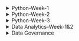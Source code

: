  
<details>
<summary>Python-Week-1</summary><br>
 Day 1: INTRODUCTION AND ONBOARDING <br>
-We were taught how to install Python and Jupyter Notebook.<br>
-After installing the two we learnt about the use of neccessary prompts and ran a code on Jupyter.<br>
-I have also learnt that Jupyter is Python IDE(Integrated Development Environment).<br>
-Python may be used with any code editors, however, I will be using Jupyter Notebook.<br>
-There is a command that is used to access stored files which is, cd command. It is used to change directory.<br>
<br>
INTRODUCTION TO PYTHON:
 *Integers:
  -In this section I was struggling to understand an exercise on binary system and hexadecimal strings.
    Here is an example of the first problem I struggled with how my understand now:
     int('100', 2)
     Answer=4
     -Here I struggled to understand where the four was coming from, however now I do understand that in the binanry system, each digit 
      represents a power of 2. The first digit represents 2^0 which is 1, the next digit in the middle represents 2^1 which is 2, and the 
      last digit represents 2^2 which is 4.

      So the binary number 100 can be interpreted as follows:
       * 1 the first digit represents 2^2, which equals to 4
       * 0 in the middle represents 2^1, which equals to 0.
       * 0 in the last digit represents 2^0, which equals to 1.
         **Adding these up gives us: 4 + 0 + 0 = 4 , meaning 100 is equilavent to 4.
 -Second exercixe I struggled with under integers was this one:
    int('1ab', 16)
    *1ab is a hexadecimal string
    *16 is th base of specified for hexadecimal representation.

    *1 represents the value 1 in hex.
    *a represents the value 10 in hex.
    *b represents the value 11 in hex.
    *if we had another letter which was c, it would have hasd the value of 12.

    -Operators
     -Learnt the use of operators which is to manipulate and perform actions on data. Did an exercise using arithmetic operators as well as operators with strings.

*Data Structures
 *Did an intro to structures exercise.
 * Learnt about lists which may contain any data type, including a list within a list.
 * Lists may be useful when you need to  store large amount of data more efficienctly in memory.
 * Learnt what a dictionary, defined as a collection of key-value pairs. Dictionaries are declared using curly braces and accessed using keys.
   **Lists:
    -myList = [1,2,3,4,5]
     myList = [3:] - Start from index 3 but the end is not specified so it displays all variables from index to the end.
     myList = [0:6:2]- Start from from 0 to 6(exclusive). Using steps of 2.
     myList[::2] - Steps by 2. The start is not specified as well as the end, so it will display all variables from start to end.

   - for i in range(100): - Creates a sequence of numbers from 0 to 99(inclusive). So zero is also included( at index 0), which makes up to 100 numbers.
   
*Control Flow
 **Conditional Statements:
 *If/Else statement
   * Allows you to execute a block of code conditionally based on whether a certain condition is true or false
     **It has the synatax:
         a=3
         b=200
          if b > a:
            print("b is greater than a")
     *If statement can also be extended to with elif and else.

*For Loops
  *Used when the number of iterations is known in advance.
  *It consists of an initialization statement, a condition and an iteration statement. The loop executes as long as the statement is true.

*While Loops
 *Condition is evaluated before each iteration of the loop. If thew statement is true, the loop body is executed. If false the loop will terminate.

Pass
 *It is a null operation, nothing happens when it is executed.
 *It is used as a placeholder where some code is required but no action needs to be taken.

 Continue
  *Skips over certain lines within a loop, use the continue statement. Which will skip over any line that comes after it and jump back to the top of the loop to start the next iteration.

Break
 *I f you want to exit the early, use the break statement which will exit the loop and move on to the next line of code.

Functions
 *A function is defined using the keyword def ( define) 
   def my_function():
    print("Hello from a function")

  my_function()
</details>
<details>
<summary>Python-Week-2</summary><br><br>
A function is  block of code that performs a specific task when the function is called. Functions are used to make code reusable, better organized, and more readable. They are composed of a name and parameters, which are denoted by the def statement: def MyFunction(num1, num2)<br>
Funcitions can have parameters and return values.<br>
There are FOUR basic types of functions in Python:
  -built-in function whichs which are an important part of Python.
  -functions that come from pre-installed modules.
  -user-defined functions which are written by users.
  -the lambda functions.<br><br>
  
-When you invoke a function, Python remembers the place where it happened and jumps into the invoked function.
-The body of the function is then executed.
-Reaching at the end of the function forces Python to return to the place directly after the point of invocation.<br>
-When you try to invoke a function before you define it, the NameError exception is thrown.<br>
 Example: hi()
          def hi():
           print("hi!")<br><br>
  Basic Function syntax:
   def  message():
     print("Enter next values:")
   print("We start here.")
   message()
   print("The end is here.")
   <br>
   Parameters and Arguments:<br>
   
   Parameters- Valriable defined within the parantheses during a function definition. They are written when declaring a function.
     Example: def sum(a, b) #parameters
                 print(a + b)
              sum(1, 2)
   <br>
   Argument- Value that is passed to a function when it is called. It might be a variable, value or object passed to a function or method as input.
   Example: def sum(a, b) 
                 print(a + b)
              sum(1, 2) #arguments
  <br>
  Types of arguments in python:
   - Positional arguments
   - Keyword arguments
     <br>
    Positional arguments:
      -Needed to be included in a proper order, the first argument is always listed first when the function is called, second argument needs to be called second and so on.
     <br>
     Keyword arguments:
      -It is an argument passed to a function or method which is preceded by a keyword and an equal sign. The order of the keyword with respect to another keyword does not matter because values are being explicitly assigned.
      -In order to handle keyword arguments, a method called kwargs can be used.
      -Keyword arguments have keys and values and can be passed in any order, so a dictionary is a more appropriate data strucutre for referencing them.

     Variables and Scope
      Function Scope:
       locals()-A function that allows access to all variables within a function without any asterisks. It is called locals because the variable it uses are only accessible locally within a function.<br>
       Docstring-The first string after the function is called the Document string or docstring. Ii is used to describe the functionality of the function. The use of a docstring optional but it is considered agood practice.
         Syntax:
           print(function_name._doc_)
  <br>
  Function within a function
  -Afunction thst is defined inside another function is known as the inner function or nested fuction. Nested functions can access variables of the enclosing scope. Inner functions are used so thst they can be protected from ecerything happening outside the function.
    Syntax: def f1():
              s='I love GeeksforGeeks'
             def f2():
               print(s)
             f2()
            f1()

Handling Errors and Exceptions
 -Errors in Python can be of two types i.e Syntax and Exceptions. Errors are problems in a program due to which program will stop the execution. Wjile exceptions are raised when some internal events occur which change the normal flow of the program.  <br>
 There are different types of exceptions:
  -SyntaxError
  -TypeError
  -NameError
  -IndexError
  -ValueError
  -KeyError
  -AttributeError
  -IOError
  ZeroDivisionError
  -ImportError
  <br>

  Difference between syntax error and exceptions
   -Syntax error- This error is caused by the wrong syntax in the code. It leads to termination of the program.<br>
   -Exceptions: Theyare raised when the program is syntactically correct, but the code results in an error. This error does not stop the execution of the program, however, it changes the normal flow of the program.<br>

   Try and Except Statements- Catching Exceptions
    -These two statements are used to catch and handle exceptions in Python. Statements that can raise exceptions are kept inside the try clause and the statements that are written inside except clause.
    -Use Case: Include a title, an actor (a user or system), and a scenario that describes how a goal is achieved. The scenario can be written as a paragraph or a list of steps in simple language. 
      
</details>
<details>
<summary>Python-Week-3</summary><br><br>

  On this week we learnt about the importance of project planning as were preparing to build and present our projects. This includes a GUI which is a graphical user interface for our projects.The project planning, the inspiration of the project as well as the aim.
![image](https://github.com/Mangokazi/Python-Week-1/assets/162969644/61e57cb5-97b4-4a1a-8ed1-286c7f3f02a9)
<br>
Stub code: Stub code is a piece of program used in software development to1234:
Stand in for some other programming functionality.
Simulate the behavior of existing code (such as a procedure on a remote machine).
Be a temporary substitute for yet-to-be-developed code.
Translate parameters sent between the client and server during a remote procedure call in distributed computing.
Convert parameters during a remote procedure call (RPC).
Be used as "placeholders" for specific applications that haven't been built yet.<br>

GUI Design planning: Planning a GUI design involves several steps:
Define the purpose: Understand what the application is supposed to do and what problems it will solve.
Understand the users: Know who will use the application and what their needs are.
Sketch out ideas: Create rough sketches of the GUI to explore different designs.
Create wireframes: Develop wireframes to establish the layout and elements of the interface.
Choose a color scheme and typography: Select colors and fonts that align with the brand and improve readability.
Develop prototypes: Build interactive prototypes to test functionality and user experience.
User testing: Conduct user testing to gather feedback and make necessary adjustments.
</details>
<details>
<summary>Data Analytics-Week-1&2</summary><br>
  

## Module 1: The Basics of Data
### Chapter 1: The Data Analyst
* What is data analytics?
  -Data analytics is the process of examining large sets of data to uncover patterns, trends, correlations, and insights that can be used to make informed decisions. It involves various techniques and tools to analyze data, including statistical analysis, machine learning algorithms, and data mining. It improves efficiency, effectiveness and profitability of work.
* The role of Data Analysts:
 -It is to transform raw data into actionable insights that guide decision-making processes within an organization. This involves several key responsibilities and skills.
  1. Data Collection:
     -Sourcing data from various channels, including databases, spreasdsheets, and external sources.
     -Cleaning and organising rthe data to ensure it is accurate, consistent, ready for analysis.
  2. Data analysis:
     -Employing statistical methods, machine learning techiques, or other analytical tools to interpret data.
     -Identifying trends, patterns, correlations that might notbe immediately obvious.
  3. Data visualization and storytelling:
     -Creating visual representations of the data, such as charts, graphs, and dashboards, to make complex information easily understandable,
     -Articulating findings in a compelling narrative to communicate the significance of the data to stakeholders.
  4. Decision Support:
     -Making recommendations based on data-driven insights to help guide business decisions,
     -Providing context around the data, including potential implications and future trends.
  5. Collaboration and Communication:
     -Working closely with other departments, such as marketing, finance, and operations, to understand their data needs and provide insights,
     -Effectively communicating complex data findings in a clear and concise manner to non-technical stakeholders,
  6. Continuous Learning and Adaptation:
     -Keeping up-to-date with the latest industry trends, tools, and technologies in data analysis.
     -Adapting to new types of data and analytical methods as the organization's needs evolve.
  * The analytics process:
     Data acquisition>> cleaning & manipulation>> analysis>> visualization>> reporting & communication
  * Analytics Techniques :
    - Descriptive Analytics
    - Predictive Analytics
    - Prescriptive Analytics
  *Role of Data Governance:Ensures the quality, security, and privacy of data throughout it's lifecycle.<br>
  ### Chapter 2: Understanding data
   * Data Types:  A data element is an attribute about a person, place, or thing containing data within a range of values. Data elements also describe characteristics of activities, including orders, transactions, and events.
   -  A data type limits the values a data element can have.
   *Tabular Data: abular data is data organized into a table, made up of columns and rows.
* Structured Data Structures:Structured data is tabular in nature and organized into rows and columns. Structured data is what typically comes to mind when looking at a spreadsheet. With clearly defined column headings, spreadsheets are easy to work with and understand. In a spreadsheet, cells are where columns and rows intersect.
  ![image](https://github.com/Mangokazi/Python-Week-1/assets/162969644/f7b9e1ec-645e-4b19-99d7-62abed108a14)
*Different data types:
-Numeric data
-Categorical data
-Text data
-Temporal data
-Spatial data
*Character Sets:
-Numeric
-Whole numbers
-Rational numbers
-Date and time
-Currently
*Unstructured data sets:
-Binary
-Audio
-Images
-Video
-Large text
*Structed Data
*Unstructured Data<br>
## Module 2: Data Preparation and Exploration
### Chapter 3: Databases and Data Acquisition
*Relational database:
-Relational databases store data in structured tables with rows and columns, where each row represents a record and each column represents a specific attribute or field.
Data in relational databases follows a predefined schema, which defines the structure, data types, and relationships between tables.
Relational databases use SQL (Structured Query Language) for querying and managing data.
Examples of relational database management systems (RDBMS) include MySQL, PostgreSQL, Oracle Database, Microsoft SQL Server, and SQLite.
Relational databases are well-suited for applications that require ACID (Atomicity, Consistency, Isolation, Durability) transactions, complex queries, and strong data consistency guarantees.

*Nonrelational databases:
-Nonrelational databases, also known as NoSQL databases, are designed to handle large volumes of unstructured or semi-structured data and provide flexible data models.
Unlike relational databases, NoSQL databases do not strictly adhere to a predefined schema, allowing for dynamic schema evolution and schema-less data storage.
NoSQL databases support various data models, including document-oriented, key-value, column-family, and graph databases, catering to different types of data and use cases.
Examples of NoSQL databases include MongoDB (document-oriented), Apache Cassandra (column-family), Redis (key-value), Neo4j (graph), and Amazon DynamoDB (document-oriented and key-value).
NoSQL databases are often chosen for applications that require scalability, high availability, and flexible data models, such as web applications, real-time analytics, and content management systems.
*Entity-Relationship Diagram:
-An Entity-Relationship Diagram (ERD) is a visual representation of the entities and relationships within a database. It's a powerful tool for database design as it helps to visualize the structure of the database and understand how different entities are related to each other.

In an ERD, entities are represented by rectangles, and relationships between entities are represented by lines connecting them. Each entity has attributes, which are the properties or characteristics of the entity. Attributes are typically listed within the entity rectangle.
Entities: Entities represent the real-world objects or concepts that are modeled in the database. For example, in a university database, entities might include Student, Course, and Instructor.

Relationships: Relationships represent how entities are connected or related to each other. There are different types of relationships, such as one-to-one, one-to-many, and many-to-many. For example, a Student entity might have a relationship with a Course entity indicating that a student can enroll in multiple courses.

Attributes: Attributes represent the properties or characteristics of entities. Each entity has its own set of attributes. For example, attributes of a Student entity might include StudentID, Name, and DateOfBirth.<br>
         ![image](https://github.com/Mangokazi/Python-Week-1/assets/162969644/02010eea-7bfe-447a-889d-5daeb3a1119a)
*Cardinality:
-Cardinality refers to the relationship between two entities, showing how many instances of one entity relate to instances in another entity. You specify cardinality in an ERD with various line endings. The first component of the terminator indicates whether the relationship between two entities is optional or required. The second component indicates whether an entity instance in the first table is associated with a single entity instance in the related table or if an association can exist with multiple entity instances. <br>
         ![image](https://github.com/Mangokazi/Python-Week-1/assets/162969644/21f79a92-0d63-45e9-8485-83c82e5afef3)
*Data Manipulation
-When manipulating data, one of four possible actions occurs:
-Create new data.
-Read existing data.
-Update existing data.
-Delete existing data.<br>

Reading and manipulating data is commonplace on the path to creating insights. To that end, we will focus on options that affect reading data. Before jumping in, it is helpful to understand the syntax of a query.
![image](https://github.com/Mangokazi/Python-Week-1/assets/162969644/fd909233-2461-45d0-8d9f-66c8169cbddb)<br>
*Select:
-The SELECT clause is used to retrieve data from a database. It is one of the fundamental clauses in SQL queries. 
Example:
SELECT column1, column2, ...
FROM table_name;
 <br>
 *From:
 -The FROM clause in a query identifies the source of data, which is frequently a database table. Both the SELECT and FROM clauses are required for a SQL statement to return data, as follows:
<br>
*Filtering:
-Filtering in SQL is done using the WHERE clause within the SELECT statement. The WHERE clause allows you to specify conditions that the rows must meet in order to be included in the result set. 
Example:
SELECT column1, column2, ...
FROM table_name
WHERE condition;
<br>
*Sorting:
-Sorting in SQL is done using the ORDER BY clause within the SELECT statement. The ORDER BY clause allows you to specify the order in which the result set should be sorted based on one or more columns.
Example:
SELECT column1, column2, ...
FROM table_name
ORDER BY column_name [ASC | DESC];
<br>
*Date funtions:
-SQL provides various date functions to manipulate and work with date and time data. Some commonly used date functions include:
*Current date: SELECT CURRENT_DATE;
*Current time: SELECT CURRENT_TIME;
*CURRENT_TIMESTAMP: SELECT CURRENT_TIMESTAMP;
*DATE_FORMAT: SELECT DATE_FORMAT(date_column, 'format_string') FROM table_name;
*DATE_ADD: SELECT DATE_ADD(date_column, INTERVAL 1 DAY) FROM table_name;
*DATE_SUB: SELECT DATE_SUB(date_column, INTERVAL 1 MONTH) FROM table_name;
*DATEDIFF: SELECT DATEDIFF(end_date, start_date) FROM table_name;
*DATE: SELECT DATE(datetime_column) FROM table_name;
*EXTRACT: SELECT EXTRACT(YEAR FROM date_column) FROM table_name;
<br>
### Chapter 4: Data Quality
* Data quality refers to the reliability, accuracy, consistency, completeness and relevance of data. It is about having data that is ft for it's intended purpose.
* Accuracy
* Completeness
* Consistency
* Relevance<br>
-The purpose of data quality is to improve decision making.
- Challenges within data quality:
* Errors
* Duplicates
* Incomplete data
* Outdated data
-Tool:
*Data cleaning softwares
* KPIs
<br>
- Duplicate data:
* Duplicate data occurs when data representing the same transaction is accidentally duplicated within a system. Suppose you want to open a spreadsheet on your local computer. To open the spreadsheet, you locate the file and double-click it. This method of opening documents establishes muscle memory that associates double-clicking with the desired action.<br>
![image](https://github.com/Mangokazi/Python-Week-1/assets/162969644/1dca59a2-46bc-425a-99a2-0b148c4c20f0)<br>
-Redundant data:
* While duplicate data typically comes from accidental data entry, redundant data happens when the same data elements exist in multiple places within a system. Frequently, data redundancy is a function of integrating multiple systems.<br>
![image](https://github.com/Mangokazi/Python-Week-1/assets/162969644/9f4f5a12-0d5e-4d35-a418-da9d701a8064)<br>

-Data Blending:
*Data blending combines multiple sources of data into a single dataset at the reporting layer. While data blending is conceptually similar to the extract, transform, and load process in Chapter 3, there is a crucial difference. Recall that ETL processes operate on a schedule, copying data from source systems into analytics environments. Business requirements drive the scheduling, such as near real-time, hourly, daily, weekly, monthly, or annually. Typically, an organization's IT department designs, builds, operates, and maintains ETL processes.<br>
### Chapter 5: Data Analysis and Stastics
* Fundamentals of Statistics:
* _One key concept is the definition of a population. A population represents all the data subjects you want to analyze. For example, suppose you are an analyst at the National Highway Traffic Safety Administration (NHTSA) and start to receive reports about a potential defect in Ford F-Series trucks. In this case, the population is all Ford F-Series trucks. If you want to examine all Ford F-Series vehicles, you'd have to conduct a census. A census is when you obtain data for every element of your population. Conducting a census is typically infeasible due to the effort involved and the scarcity of resources.
* Descriptive Statistics:
* -Descriptive statistics is a branch of statistics that summarizes and describes data. As you explore a new dataset for the first time, you want to develop an initial understanding of the size and shape of the data. You use descriptive statistics as measures to help you understand the characteristics of your dataset.

When initially exploring a dataset, you may perform univariate analysis to answer questions about a variable's values. You also use descriptive measures to develop summary information about all of a variable's observations. This context helps orient you and informs the analytical techniques you use to continue your analysis.
*Measures of Frequency:
-Measures of frequency help you understand how often something happens. When encountering a dataset for the first time, you want to determine how much data you are working with to help guide your analysis. For example, suppose you are working with human performance data. One of the first things to understand is the size of the dataset. One way to accomplish this quickly is to count the number of observations.
*Measures of Central Tendency:
-To help establish an overall perspective on a given dataset, an analyst explores various measures of central tendency. You use measures of central tendency to identify the central, or most typical, value in a dataset. There are numerous ways to measure central tendency, and you end up using them in conjunction with each other to understand the shape of your data.
*Confidence Intervals:
-Each time you take a sample from a population, the statistics you generate are unique to the sample. In order to make inferences about the population as a whole, you need a way to come up with a range of scores that you can use to describe the population as a whole. A confidence interval describes the possibility that a sample statistic contains the true population parameter in a range of values around the mean. When calculating a confidence interval, you end up with a lower bound value and an upper bound value. Given the confidence interval range, the lower bound is the lower limit, and the upper bound is the upper limit.
*Simple Linear Regression:
-Simple linear regression is an analysis technique that explores the relationship between an independent variable and a dependent variable. You can use linear regression to identify whether the independent variable is a good predictor of the dependent variable. You can perform a regression analysis in spreadsheets like Microsoft Excel and programming languages, including Python and R. When plotting the results of a regression, the independent variable is on the x-axis and the dependent variable is on the y-axis.
### Chapter 6: Data Analytics Tools
*Structured Query Language (SQL):
-The Structured Query Language (SQL) is the language of databases. Any time a developer, administrator, or end user interacts with a database, that interaction happens through the use of a SQL command. SQL is divided into two major sublanguages:

The Data Definition Language (DDL) is used mainly by developers and administrators. It's used to define the structure of the database itself. It doesn't work with the data inside a database, but it sets the ground rules for the database to function.
The Data Manipulation Language (DML) is the subset of SQL commands that are used to work with the data inside of a database. They do not change the database structure, but they add, remove, and change the data inside a database.
*Machine Learning:
-Moving on from statistics-focused tools, the industry also makes use of a set of graphical tools designed to help analysts build machine learning models without requiring them to actually write the code to do so. These machine-learning tools aim to make machine-learning techniques more accessible. Analysts may still tune the parameters of their models but do not necessarily need to write scripts to do so.
*Analytics Suites
-programming languages that allow skilled developers to complete whatever analytic task face them and specialized tools, such as spreadsheets, statistics packages, and
machine learning tools that focus on one particular component of the analytics process.
*Microsoft Power BI
-Power BI is Microsoft's analytics suite built on the company's popular SQL Server database platform. Power BI is popular among organizations that make widespread use of other Microsoft software because of its easy integration with those packages and cost-effective bundling within an organization's Microsoft enterprise license agreement.

The major components of Power BI include the following:

Power BI Desktop is a Windows application for data analysts, allowing them to interact with data and publish reports for others.
The Power BI service is Microsoft's software-as-a-service (SaaS) offering that hosts Power BI capabilities in the cloud for customers to access.
Mobile apps for Power BI provide users of iOS, Android, and Windows devices with access to Power BI capabilities.
Power BI Report Builder allows developers to create paginated reports that are designed for printing, email, and other distribution methods.
Power BI Report Server offers organizations the ability to host their own Power BI environment on internal servers for stakeholders to access.
*MicroStrategy
MicroStrategy is an analytics suite that is less well-known than similar tools from IBM and Microsoft, but it does have a well-established user base. MicroStrategy offers many of the same tools as its counterparts, making it easy for users to build dashboards and reports and apply machine learning techniques to their business data.
</details>
<details>
<summary>Data Governance</summary><br>
 
# Data Governance: Chapter 1
### What is data?
- Data refers to facts, figures, or information, often in the form of numbers, text, or multimedia, that are collected, stored, and analyzed for various purposes. It can be anything from simple measurements to complex multimedia files, and it can represent almost anything, from business transactions to scientific observations to personal preferences.
### Data can be classified into two main types:
- Structured Data: This type of data is highly organized and formatted in a way that makes it easily searchable and analyzable. Structured data often resides in databases and is represented in tables with rows and columns. Examples include spreadsheets, SQL databases, and CSV files.<br>
- Unstructured Data: This type of data lacks a specific structure and is not easily organized in a traditional database format. Unstructured data includes text documents, images, videos, social media posts, emails, and more. Analyzing unstructured data often requires advanced techniques such as natural language processing (NLP) or computer vision.<br>
- Data is an important important resource an oganization possesses in today's economy.
- Despite the fact that all organizations handle and control data, a significant number struggle to do so effectively. This leads to missed opportunities for business growth, revenue enhancement, and the utilization of crucial insights. Moreover, these organizations expose themselves to increased risk in a world fraught with complicated regulatory demands and devastating cyberattacks.
### What is data governance?
- Data governance is a framework that defines the rules, policies, procedures, and responsibilities for managing and ensuring the quality, availability, integrity, and security of an organization's data throughout its lifecycle. It provides a structured approach to managing data assets and helps organizations ensure that their data is used effectively, responsibly, and in compliance with regulatory requirements.
### Key components of data governance include:
- Data Quality Management: Ensuring that data is accurate, complete, consistent, and relevant for its intended purpose.
- Data Stewardship: Assigning responsibility for managing specific data assets to individuals or teams within the organization, known as data stewards.
- Data Security and Privacy: Establishing measures to protect data from unauthorized access, loss, or corruption, and ensuring compliance with relevant privacy regulations such as GDPR (General Data Protection Regulation) or CCPA (California Consumer Privacy Act).
- Data Lifecycle Management: Defining processes for the creation, storage, usage, archival, and disposal of data to ensure it remains relevant and valuable over time.
- Data Standards and Policies: Establishing guidelines, standards, and best practices for data management, including naming conventions, data classification, and data retention policies.
- Data Access and Authorization: Controlling who has access to what data and under what circumstances, ensuring that access is granted based on roles and responsibilities.
- Data Compliance and Risk Management: Ensuring that data practices comply with relevant laws, regulations, and industry standards, and mitigating risks associated with data management.
- Data Governance Council or Committee: Establishing a governing body responsible for setting data governance strategy, policies, and priorities, often composed of senior executives and representatives from different departments.
  ### Data Governance VS Data Management
- Data governance and data management are related concepts that work together to ensure the effective use and management of data within an organization, but they focus on different aspects of the data lifecycle.
 ### Data Governance:
 
Focus:<br>
- Data governance focuses on the overall strategy, policies, and framework for managing and ensuring the quality, availability, integrity, and security of data.<br>
Purpose:<br>
- The primary purpose of data governance is to establish rules, guidelines, and processes to ensure that data is used effectively, responsibly, and in compliance with regulatory requirements.<br>
Components:<br>
- Data governance involves defining the roles and responsibilities of stakeholders, establishing policies and standards, managing data quality, ensuring compliance, and enforcing data security and privacy measures.
Example: A data governance program might involve creating a data governance council, developing data policies and standards, assigning data stewards, and monitoring adherence to data governance principles.
### Data Management:

Focus:<br>
- Data management focuses on the practical aspects of handling data throughout its lifecycle, including collection, storage, processing, and analysis.<br>
Purpose:<br>
- The purpose of data management is to ensure that data is stored efficiently, organized effectively, and used appropriately to support the organization's goals and objectives.<br>
Components:<br>
- Data management involves activities such as data collection, data storage, data integration, data cleaning, data modeling, data analysis, and data archiving.
Example: Data management activities might include implementing a data warehouse for storing and organizing data, developing ETL (Extract, Transform, Load) processes to integrate data from multiple sources, and implementing data quality tools to clean and standardize data.
### Data Gorvanance VS Information Governance
-Data governance and information governance are closely related concepts, but they have slightly different scopes and focuses:
### Data Governance:
Focus:<br>
- Data governance primarily focuses on the management, quality, security, and usability of the organization's data assets.<br>

Scope:<br>
- Data governance deals specifically with the governance of data, which includes structured data (such as databases and spreadsheets) and unstructured data (such as documents, emails, and multimedia files).<br>

Purpose:<br>
- The purpose of data governance is to establish rules, processes, and standards to ensure that data is managed effectively, responsibly, and in compliance with regulatory requirements.<br>

Components:<br>
Data governance involves defining data ownership, roles, and responsibilities, establishing data policies and standards, managing data quality, ensuring data security and privacy, and enforcing compliance measures.
Example: Implementing data governance might involve creating a data governance council, developing data policies and standards, assigning data stewards, and implementing data quality tools.
### Information Governance:
Focus:<br> Information governance has a broader focus that extends beyond just data to include all types of information assets within the organization, including data, documents, records, and knowledge.<br>

Scope:<br>
- Information governance covers not only structured and unstructured data but also other types of information assets, such as documents, records, and intellectual property.<br>

Purpose:<br>
- The purpose of information governance is to manage and protect all information assets in a holistic manner, ensuring their integrity, availability, security, and compliance.<br>
Components:<br>
- Information governance encompasses data governance but also includes additional elements such as document management, records management, knowledge management, and compliance management.
Example: Implementing information governance might involve developing a comprehensive information governance framework that covers data governance, document management, records management, knowledge management, and compliance management.<br>
### The Value of Data Governance
- Data governance holds significant value for organizations across various industries due to several key benefits it provides:<br>
- Data Quality Improvement: Data governance ensures that data is accurate, consistent, complete, and reliable. By establishing data quality standards and processes, organizations can improve the quality of their data, leading to better decision-making and increased trust in data-driven insights.
- Compliance and Risk Management: Data governance helps organizations comply with regulatory requirements and mitigate risks associated with data management. By enforcing data security, privacy, and compliance measures, organizations can avoid penalties, legal issues, and reputational damage.
- Increased Trust and Confidence: With data governance in place, stakeholders have increased trust and confidence in the organization's data. This trust leads to greater reliance on data-driven decision-making, fostering a culture of data-driven insights across the organization.
- Enhanced Decision-Making: Quality data that is governed properly provides a solid foundation for decision-making at all levels of the organization. With accurate and timely data available, executives can make informed decisions quickly, leading to improved business outcomes and competitive advantage.
- Cost Reduction and Efficiency: Data governance helps eliminate data silos, redundancies, and inconsistencies, leading to cost savings and increased operational efficiency. By streamlining data management processes and optimizing data usage, organizations can reduce wastage and improve resource allocation.
- Improved Collaboration and Communication: Data governance encourages collaboration and communication among stakeholders across departments. By defining roles, responsibilities, and data standards, organizations can facilitate better coordination and alignment, leading to smoother workflows and improved outcomes.
- Data Asset Valuation: Well-governed data assets are more valuable to the organization. By ensuring data quality, security, and compliance, organizations can maximize the value of their data assets, leading to better financial performance and market competitiveness.
- Support for Data-Driven Innovation: Data governance provides a solid foundation for data-driven innovation initiatives. With properly governed data, organizations can explore new opportunities, develop innovative products and services, and adapt to changing market conditions more effectively.
- Customer Satisfaction and Loyalty: By ensuring data accuracy and privacy, organizations can enhance customer satisfaction and loyalty. Customers are more likely to trust organizations that handle their data responsibly, leading to stronger relationships and increased customer retention.
### The most common elements of a data governance program.
![image](https://github.com/Mangokazi/Python-Week-1/assets/162969644/3f785a99-e2ce-4963-b842-19adf47984d0)<br>

###  Common components of a data governance framework.
![image](https://github.com/Mangokazi/Python-Week-1/assets/162969644/132ebc1b-1a15-43dc-ab18-540d62e309d7)<br>

###  What is data culture?
-Data culture refers to the attitudes, behaviors, and practices within an organization that prioritize the collection, analysis, and use of data to drive decision-making and achieve organizational goals. It's about fostering an environment where data is valued, trusted, and utilized effectively at all levels of the organization.<br>
### Key components of a data culture include:
- Data Literacy: Employees across the organization have the necessary skills and knowledge to understand, interpret, and analyze data. This includes basic data literacy as well as more advanced skills in data analysis, statistics, and data visualization.
- Data-Driven Decision Making: Decision-making processes are guided by data and evidence rather than intuition or gut feelings. Leaders and employees use data to inform their decisions, identify opportunities, and solve problems.
- Openness and Transparency: Data is shared openly across the organization, and there is transparency about how data is collected, analyzed, and used. This fosters trust in data and encourages collaboration and knowledge sharing.
- Continuous Learning and Improvement: The organization promotes a culture of continuous learning and improvement based on data insights. Feedback loops are established to monitor outcomes, learn from successes and failures, and adapt strategies accordingly.
- Empowerment and Accountability: Employees are empowered to access and analyze data relevant to their roles and responsibilities. They are accountable for the quality of data they produce and the decisions they make based on that data.
- Data-Driven Goals and KPIs: Goals and Key Performance Indicators (KPIs) are defined and measured using data to track progress and performance. This ensures alignment with organizational objectives and enables data-driven evaluation of success.
- Data Governance and Security: The organization has established data governance policies and practices to ensure data quality, security, and compliance with regulations. Data privacy and security are prioritized to protect sensitive information.
- Leadership Support and Advocacy: Leadership plays a crucial role in fostering a data culture by setting the tone, providing resources, and championing data initiatives. Leaders demonstrate the value of data-driven decision-making through their actions and behaviors.
- Innovation and Experimentation: Data is used to drive innovation and experimentation within the organization. Employees are encouraged to explore new ideas, test hypotheses, and learn from data-driven experiments.
- Integration of Data into Workflows: Data is integrated into everyday workflows and processes, making it easily accessible and actionable for employees. This includes using data tools and technologies to automate data processes and provide real-time insights.
- ### Assessing data culture
- Leadership Commitment and Support:
Are senior leaders actively promoting the use of data for decision-making?
Do leaders allocate resources and invest in data initiatives?
Are data-driven behaviors demonstrated by leaders?
- Data Literacy and Skills:
What is the level of data literacy across different departments and roles?
Are employees equipped with the necessary skills to work with data effectively?
Are training programs or resources available to improve data literacy?
- Data Accessibility and Infrastructure:
Is data easily accessible to employees who need it?
Are there centralized data repositories or platforms for accessing and analyzing data?
How reliable and up-to-date is the data infrastructure?
- Data Quality and Trust:
Is there confidence in the accuracy and reliability of the data?
Are there processes in place to monitor and improve data quality?
Do employees trust the data they use for decision-making?
- Data-Driven Decision Making:
Are decisions informed by data and evidence?
Is there a clear process for using data to guide decision-making?
Do employees have access to the data needed to support decision-making?
- Collaboration and Communication:
Is there a culture of sharing data and insights across teams and departments?
Are there regular meetings or forums for discussing data and insights?
Do employees collaborate on data-driven projects or initiatives?
- Experimentation and Innovation:
Are employees encouraged to experiment and explore new ideas using data?
Are there processes in place for testing hypotheses and learning from data-driven experiments?
Is there a willingness to take calculated risks based on data insights?
- Feedback and Learning:
Is feedback collected on data initiatives and processes?
Are there mechanisms for learning from successes and failures?
Is there a culture of continuous improvement based on data insights?
- Data Governance and Compliance:
Are there established data governance policies and practices?
Is data governance integrated into everyday workflows and processes?
Are data privacy and security measures in place to protect sensitive information?
Employee Engagement and Recognition:
Are employees engaged in data-related activities and initiatives?
Are achievements and contributions in data-driven projects recognized and rewarded?
Do employees feel valued for their data-related skills and efforts?
## Assessing Data Governance Readiness
- Assessing data governance readiness involves evaluating an organization's readiness to implement and sustain an effective data governance program.<br>

The following basic checklist of items will help you determine the data governance readiness of your organization:<br>

- The basis of a data culture exists.
- The program is 100 percent aligned with business strategy.
- Senior leadership is 100 percent committed to the program and its goals.
- Senior leadership understands this is a strategic, enterprise program and not the sole responsibility of the IT department.
- One or more sponsors have been identified at an executive level.
- The program has the commitment to fund its creation and to maintain it in the long term.
- The organization understands this is an ongoing program and not a one-off project.
- You have documented the return-on-investment (ROI).
- Legal and compliance teams (internally or externally) understand and support the goals of the program.
- Fundamental data skills exist for the data governance journey.
- The IT organization is capable and resourced to support the program.
# Chapter 2: Exploring a World Overflowing with Data
### What is a zettabyte?
- A zettabyte is a unit of digital information storage equal to 1,000 exabytes, 1,000,000 petabytes, or 1,000,000,000 terabytes.

To give you a sense of scale:

- 1 zettabyte is equivalent to 1,000,000,000,000,000,000,000 bytes.
- It's often abbreviated as "ZB."
- In simpler terms, a zettabyte is an enormous amount of data storage capacity. It's far beyond what an average person can easily comprehend. To put it in context:

- A single zettabyte could hold billions of hours of HD video, millions of years' worth of music, or countless documents and images.
- The entire world's digital data produced in a year might reach into the zettabyte range.
- The exponential growth of data generated each year has made zettabytes more relevant. With the increasing use of the internet, social media, cloud computing, and the Internet of Things (IoT), it's expected that the global data volume will continue to grow rapidly, possibly reaching zettabyte levels sooner than we might imagine.
### The qualitative and quantitative nature of data types
![image](https://github.com/Mangokazi/Python-Week-1/assets/162969644/a7b4cfef-8134-45d3-9a22-478f02f9aaa0)<br>
### From Data to Insight
- Data refers to raw facts, figures, or symbols that represent information. It is often unprocessed and lacks context until it's organized or interpreted.

- Information, on the other hand, is processed, organized, and structured data that has context, meaning, and relevance for a specific purpose or audience.
### Illustrates the journey from data to insight
  ![image](https://github.com/Mangokazi/Python-Week-1/assets/162969644/9cc14922-4d52-4d85-a924-e109dc35af7c)<br>
### Data Ownership
-Data ownership describes the rights a person, team, or organization has over one or more data sets. These rights may span from lightweight oversight and control to rigorous rules that are legally enforceable. For example, data associated with intellectual property — items such as copyrights and trade secrets — will likely have high degrees of protection, from accessibility rights to who can use the data and for what purpose.
### Data Architecture
- Data architecture refers to the design and structure of an organization's data assets, including how data is collected, stored, processed, managed, and utilized. It provides a blueprint for managing data effectively to support business objectives and information needs.<br>
### Here's a breakdown of key components of data architecture:<br>
- Data Sources and Collection:<br>
Identifies the various sources of data within and outside the organization, such as databases, applications, sensors, devices, and external data providers.
Defines mechanisms for collecting, extracting, and ingesting data from these sources into the data environment.
- Data Storage:<br>
Determines how data is stored and organized for efficient access and retrieval.
Includes considerations for storage technologies, such as relational databases, data warehouses, data lakes, NoSQL databases, and cloud storage.
Defines data structures, schemas, and models to organize and represent data.
- Data Processing and Transformation:<br>
Describes how data is processed, transformed, and prepared for analysis or consumption.
Involves data integration, ETL (Extract, Transform, Load) processes, data cleansing, data enrichment, and data aggregation.
Considers technologies like ETL tools, data pipelines, and data processing frameworks.
- Data Governance and Metadata:<br>
Establishes policies, standards, and processes for managing data quality, security, and compliance.
Defines metadata standards and practices for documenting data assets, including data lineage, data definitions, and data ownership.
Ensures adherence to regulatory requirements and industry standards.
- Data Access and Consumption:<br>
Specifies how users and applications access and consume data.
Includes data access methods, APIs, query languages, and data visualization tools.
Addresses security, authentication, and authorization requirements for controlling data access.
- Data Architecture Patterns:<br>
Defines common patterns and architectures for specific use cases or data processing requirements.
Examples include transactional systems, data warehouses, data lakes, real-time analytics, and event-driven architectures.
Determines the appropriate architectural components and technologies for each pattern.
- Scalability and Performance:<br>
Considers scalability requirements to handle increasing data volumes and user loads.
Addresses performance optimization techniques for efficient data processing and analysis.
Evaluates technologies and architectures that support horizontal and vertical scaling.
- Data Lifecycle Management:<br>
Defines processes and policies for managing data throughout its lifecycle, from creation to archival or deletion.
Includes data retention policies, data archival strategies, and data disposal procedures.
Ensures compliance with legal and regulatory requirements.
### The Lifecycle of Data
![image](https://github.com/Mangokazi/Python-Week-1/assets/162969644/6755ac0b-fce9-4b27-8785-a28332278bee)<br>

### Creation:  
This is the stage at which data comes into being. It may be manual or automated and get created internally or externally. Data is created all the time by a vast number of activities that include system inputs and outputs.
### Storage:  
Once data is created and assuming you want it available for later use, it must be stored. It most likely will be contained and managed in a database. The database needs a home, too as a local hard drive, server, or cloud service.
### Usage: 
Hopefully you’re capturing and storing data because you want to use it. Maybe not immediately, but at some point, perhaps for analysis. Data may need to be processed to be useful. That could include cleansing it of errors, transforming it to another format, and securing access rights.
### Archival: 
In this stage, you identify data that is not currently being used and move it to a long-term storage system out of your production environment. If it's needed at some point in the future, it can be retrieved and utilized.
### Destruction:
Despite a desire by some to keep everything forever, there is a logical point where destruction makes sense or is required by regulation or policy. Data destruction involves making data inaccessible and unreadable. It can include the physical destruction of a device such as a hard drive.
### Understanding the Impact of Big Data
Understanding the impact of big data involves recognizing its effects on various aspects of business, technology, society, and individual lives. 
### Here's a breakdown of its impact:
- Business Insights and Decision-Making:
Big data enables businesses to gather and analyze vast amounts of data from diverse sources, providing valuable insights into customer behavior, market trends, and operational performance.
Data-driven decision-making allows businesses to optimize processes, identify new opportunities, and improve competitiveness.
- Innovation and Product Development:
Big data fuels innovation by providing a wealth of data for research, development, and testing of new products and services.
Companies can use data analytics to understand customer preferences, tailor offerings, and develop personalized experiences.
- Improved Customer Experience:
Big data allows businesses to gain a deeper understanding of customer needs and preferences, leading to more personalized and targeted marketing, products, and services.
Enhanced customer experiences drive loyalty, satisfaction, and retention.
- Efficiency and Cost Reduction:
Big data analytics optimize operations, supply chains, and resource allocation, leading to increased efficiency and cost savings.
Predictive analytics helps prevent equipment failures, minimize downtime, and optimize maintenance schedules.
- Risk Management and Fraud Detection:
Big data analytics can identify potential risks, threats, and fraud in real-time by analyzing patterns, anomalies, and trends.
Financial institutions use big data to detect fraudulent transactions, while healthcare organizations use it to identify potential health risks.
- Healthcare Advancements:
Big data analytics in healthcare improve patient outcomes, streamline processes, and enhance medical research.
Patient data analysis leads to better diagnoses, personalized treatment plans, and predictive healthcare.
- Smart Cities and Urban Planning:
Big data helps cities collect and analyze data from sensors, IoT devices, and social media to improve infrastructure, transportation, and public services.
Smart city initiatives use data to optimize traffic flow, reduce energy consumption, and enhance public safety.
- Social Impact and Policy Making:
Big data enables governments and policymakers to make data-driven decisions on social issues, public health, and urban planning.
Data analysis helps identify and address societal challenges, such as poverty, crime, and environmental issues.
- Privacy and Ethical Concerns:
The use of big data raises concerns about privacy, security, and ethical implications, particularly regarding the collection and use of personal data.
Regulations like GDPR and CCPA aim to protect individual privacy rights and ensure responsible data use.
- Skills and Talent Development:
The demand for data scientists, analysts, and professionals with big data skills has grown significantly.
Education and training programs focus on developing data literacy, analytics, and programming skills to meet industry demands.
### Defining Big Data
### One way to define and characterize big data is through these five Vs:<br>

- Volume: The sheer scale of data being produced is unprecedented and requires new tools, skills, and processes.
- Variety: There are already a lot of legacy file formats, such as CSV and MP3, and with new innovations, new formats are emerging all the time. This requires different methods of handling, from analysis to security.
- Velocity: With so many collection points, digital interfaces, and ubiquitous connectivity, data is being created and moved at increasing speed. Consider that in 2021, Instagram users created, uploaded, and share 65,000 pictures a minute.
- Variability:  The fact that the creation and flow of data are unpredictable.
- Veracity:  The quality, including accuracy and truthfulness, of large volume of disparate sets of data, can differ considerably, causing challenges to data management.
# Chapter 3: Driving Value Through Data
### Identifying the Roles of Data
- Data plays several crucial roles across various domains, industries, and functions.
### Here are some key roles of data:
#### - Operations
Business operations concern themselves with a diverse set of activities to run the day-to-day needs and drive the mission of an organization. Each business has different needs, and operational functions reflect these specific requirements. Some core functions show up in almost every organization. Consider payroll, order management, and marketing. At the same time, some operational support won’t be required. Not every organization needs its own IT organization, or if it’s a service business, it may not have a warehouse.<br>
Operations use data to make decisions, enable systems to run, and deliver data to internal and external entities. For example, a regional sales team will deliver their monthly results to headquarters to be presented to vice presidents or the C-suite.
#### - Strategy








 
</details>
